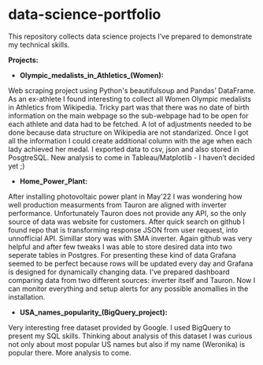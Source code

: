 # data-science-portfolio

This repository collects data science projects I’ve prepared to demonstrate my technical skills.

**Projects:**

* **Olympic_medalists_in_Athletics_(Women):** 

Web scraping project using Python's beautifulsoup and Pandas’ DataFrame. As an ex-athlete I found interesting to collect all Women Olympic medalists in Athletics from Wikipedia. Tricky part was that there was no date of birth information on the main webpage so the sub-webpage had to be open for each athlete and data had to be fetched. A lot of adjustments needed to be done because data structure on Wikipedia are not standarized. Once I got all the information I could create additional column with the age when each lady achieved her medal. I exported data to csv, json and also stored in PosgtreSQL. New analysis to come in Tableau/Matplotlib - I haven’t decided yet ;)


* **Home_Power_Plant:** 

After installing photovoltaic power plant in May'22 I was wondering how well production measurments from Tauron are aligned with inverter performance. Unfortunately Tauron does not provide any API, so the only source of data was website for customers. After quick search on github I found repo that is transforming response JSON from user request, into unnofficial API. Simillar story was with SMA inverter. Again github was very helpful and after few tweaks I was able to store desired data into two seperate tables in Postgres. For presenting these kind of data Grafana seemed to be perfect because rows will be updated every day and Grafana is designed for dynamically changing data. I've prepared dashboard comparing data from two different sources: inverter itself and Tauron. Now I can monitor everything and setup alerts for any possible anomallies in the installation.


* **USA_names_popularity_(BigQuery_project):**

Very interesting free dataset provided by Google. I used BigQuery to present my SQL skills. Thinking about analysis of this dataset I was curious not only about most popular US names but also if my name (Weronika) is popular there. More analysis to come.
